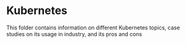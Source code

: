 # Kubernetes 

 This folder contains information on different Kubernetes topics, case studies on its usage in industry, and its pros and cons

